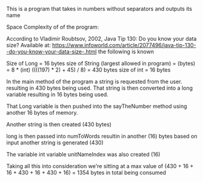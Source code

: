This is a program that takes in numbers without separators and outputs its name



Space Complexity of of the program:

According to Vladimir Roubtsov, 2002, Java Tip 130: Do you know your data size? Available at: https://www.infoworld.com/article/2077496/java-tip-130--do-you-know-your-data-size-.html the following is known

Size of Long = 16 bytes
size of String (largest allowed in program) = (bytes) = 8 * (int) ((((197) * 2) + 45) / 8) = 430 bytes
size of int = 16 bytes

In the main method of the program a string is requested from the user. resulting in 430 bytes being used. That string is then converted into a long variable resulting in 16 bytes being used.

That Long variable is then pushed into the sayTheNumber method using another 16 bytes of memory.

Another string is then created (430 bytes)

long is then passed into numToWords resultin in another (16) bytes based on input another string is generated (430)

The variable int variable unitNameIndex was also created (16)

Taking all this into consideration we're sitting at a max value of (430 + 16 + 16 + 430 + 16 + 430 + 16) = 1354 bytes in total being consumed
